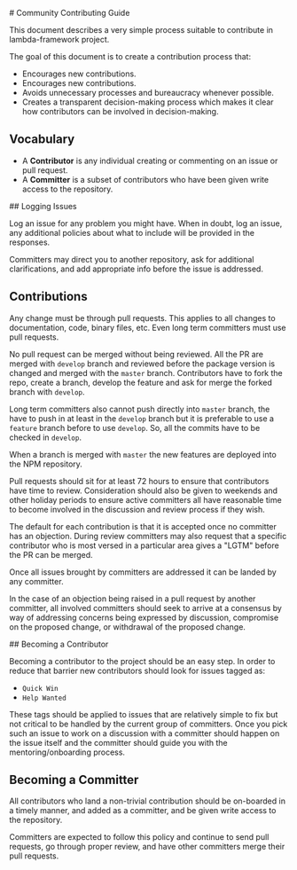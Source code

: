 # Community Contributing Guide

This document describes a very simple process suitable to contribute in lambda-framework project.

The goal of this document is to create a contribution process that:
- Encourages new contributions.
- Encourages new contributions.
- Avoids unnecessary processes and bureaucracy whenever possible.
- Creates a transparent decision-making process which makes it clear how contributors can be involved in decision-making.

## Vocabulary

- A **Contributor** is any individual creating or commenting on an issue or pull request.
- A **Committer** is a subset of contributors who have been given write access to the repository.

## Logging Issues

Log an issue for any problem you might have. When in doubt, log an issue, any additional policies about what to include will be provided in the responses.

Committers may direct you to another repository, ask for additional clarifications, and add appropriate info before the issue is addressed.

## Contributions

Any change must be through pull requests. This applies to all changes to documentation, code, binary files, etc. Even long term committers must use pull requests.

No pull request can be merged without being reviewed. All the PR are merged with `develop` branch and reviewed before the package version is changed and merged with the `master` branch. Contributors have to fork the repo, create a branch, develop the feature and ask for merge the forked branch with `develop`.

Long term committers also cannot push directly into `master` branch, the have to push in at least in the `develop` branch but it is preferable to use a `feature` branch before to use `develop`. So, all the commits have to be checked in `develop`.

When a branch is merged with `master` the new features are deployed into the NPM repository.

Pull requests should sit for at least 72 hours to ensure that contributors have time to review. Consideration should also be given to weekends and other holiday periods to ensure active committers all have reasonable time to become involved in the discussion and review process if they wish.

The default for each contribution is that it is accepted once no committer has an objection. During review committers may also request that a specific contributor who is most versed in a particular area gives a "LGTM" before the PR can be merged.

Once all issues brought by committers are addressed it can be landed by any committer.

In the case of an objection being raised in a pull request by another committer, all involved committers should seek to arrive at a consensus by way of addressing concerns being expressed by discussion, compromise on the proposed change, or withdrawal of the proposed change.

## Becoming a Contributor

Becoming a contributor to the project should be an easy step. In order to reduce that barrier new contributors should look for issues tagged as:

- `Quick Win`
- `Help Wanted`

These tags should be applied to issues that are relatively simple to fix but not critical to be handled by the current group of committers. Once you pick such an issue to work on a discussion with a committer should happen on the issue itself and the committer should guide you with the mentoring/onboarding process.

## Becoming a Committer

All contributors who land a non-trivial contribution should be on-boarded in a timely manner, and added as a committer, and be given write access to the repository.

Committers are expected to follow this policy and continue to send pull requests, go through proper review, and have other committers merge their pull requests.

